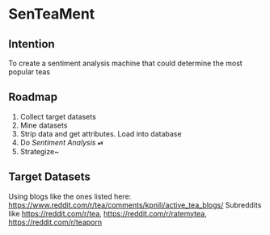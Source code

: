 # SenTeaMent

## Intention

To create a sentiment analysis machine that could determine the most popular teas

## Roadmap
1. Collect target datasets
2. Mine datasets
3. Strip data and get attributes. Load into database
4. Do _Sentiment Analysis_ ⏯
5. Strategize~

## Target Datasets

Using blogs like the ones listed here: https://www.reddit.com/r/tea/comments/kpnili/active_tea_blogs/
Subreddits like https://reddit.com/r/tea, https://reddit.com/r/ratemytea, https://reddit.com/r/teaporn
